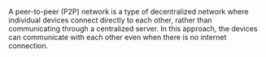 A peer-to-peer (P2P) network is a type of decentralized network where individual devices connect directly to each other, rather than communicating through a centralized server. In this approach, the devices can communicate with each other even when there is no internet connection.

